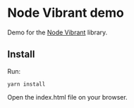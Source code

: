 Node Vibrant demo
=================

Demo for the [Node Vibrant](https://github.com/Vibrant-Colors/node-vibrant) library.

## Install

Run:

    yarn install

Open the index.html file on your browser.

